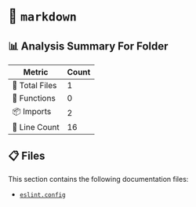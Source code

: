 # 📁 `markdown`

## 📊 Analysis Summary For Folder

| Metric | Count |
|--------|-------|
| 📁 Total Files | 1 |
| 🔧 Functions | 0 |
| 📦 Imports | 2 |
| 🔢 Line Count | 16 |


## 📋 Files

This section contains the following documentation files:

- [`eslint.config`](./eslint.config.md)